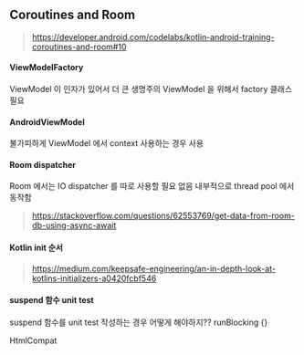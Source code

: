


## Coroutines and Room

> https://developer.android.com/codelabs/kotlin-android-training-coroutines-and-room#10

#### ViewModelFactory 
ViewModel 이 인자가 있어서 더 큰 생명주의 ViewModel 을 위해서 factory 클래스 필요

#### AndroidViewModel
불가피하게 ViewModel 에서 context 사용하는 경우 사용

#### Room dispatcher
Room 에서는 IO dispatcher 를 따로 사용할 필요 없음 내부적으로 thread pool 에서 동작함
> https://stackoverflow.com/questions/62553769/get-data-from-room-db-using-async-await

#### Kotlin init 순서
> https://medium.com/keepsafe-engineering/an-in-depth-look-at-kotlins-initializers-a0420fcbf546

#### suspend 함수 unit test
suspend 함수를 unit test 작성하는 경우 어떻게 해야하지??
  runBlocking<Unit> {}
 
HtmlCompat
<!--stackedit_data:
eyJoaXN0b3J5IjpbLTEyMjIyMzUxNDhdfQ==
-->